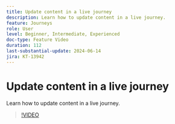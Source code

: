 ```yaml
---
title: Update content in a live journey
description: Learn how to update content in a live journey.
feature: Journeys
role: User
level: Beginner, Intermediate, Experienced
doc-type: Feature Video
duration: 112
last-substantial-update: 2024-06-14
jira: KT-13942
---
```


# Update content in a live journey

Learn how to update content in a live journey.

>[!VIDEO](https://video.tv.adobe.com/v/3429844/?learn=on)
